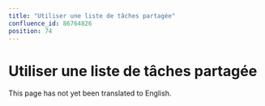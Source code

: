 ```yaml
---
title: "Utiliser une liste de tâches partagée"
confluence_id: 86764826
position: 74
---
```

# Utiliser une liste de tâches partagée


This page has not yet been translated to English.

